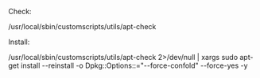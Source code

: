 Check:

/usr/local/sbin/customscripts/utils/apt-check

Install:

/usr/local/sbin/customscripts/utils/apt-check 2>/dev/null | xargs sudo apt-get install --reinstall -o Dpkg::Options::="--force-confold" --force-yes -y
